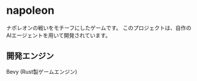 # napoleon

ナポレオンの戦いをモチーフにしたゲームです。
このプロジェクトは、自作のAIエージェントを用いて開発されています。

## 開発エンジン

Bevy (Rust製ゲームエンジン)

